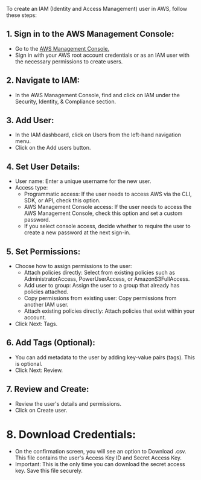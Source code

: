 To create an IAM (Identity and Access Management) user in AWS, follow these steps:

## 1. Sign in to the AWS Management Console:
- Go to the [AWS Management Console.](https://aws.amazon.com/console/)
- Sign in with your AWS root account credentials or as an IAM user with the necessary permissions to create users.
## 2. Navigate to IAM:
- In the AWS Management Console, find and click on IAM under the Security, Identity, & Compliance section.
## 3. Add User:
- In the IAM dashboard, click on Users from the left-hand navigation menu.
- Click on the Add users button.
## 4. Set User Details:
- User name: Enter a unique username for the new user.
- Access type:
  - Programmatic access: If the user needs to access AWS via the CLI, SDK, or API, check this option.
  - AWS Management Console access: If the user needs to access the AWS Management Console, check this option and set a custom password.
  - If you select console access, decide whether to require the user to create a new password at the next sign-in.
## 5. Set Permissions:
- Choose how to assign permissions to the user:
  - Attach policies directly: Select from existing policies such as AdministratorAccess, PowerUserAccess, or AmazonS3FullAccess.
  - Add user to group: Assign the user to a group that already has policies attached.
  - Copy permissions from existing user: Copy permissions from another IAM user.
  - Attach existing policies directly: Attach policies that exist within your account.
- Click Next: Tags.
## 6. Add Tags (Optional):
- You can add metadata to the user by adding key-value pairs (tags). This is optional.
- Click Next: Review.
## 7. Review and Create:
- Review the user's details and permissions.
- Click on Create user.
# 8. Download Credentials:
- On the confirmation screen, you will see an option to Download .csv. This file contains the user's Access Key ID and Secret Access Key.
- Important: This is the only time you can download the secret access key. Save this file securely.
